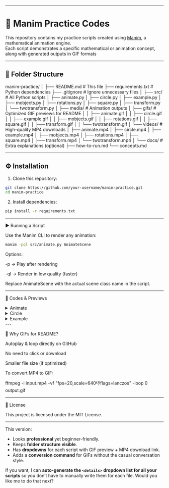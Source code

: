 
---

# 🎥 Manim Practice Codes

This repository contains my practice scripts created using [Manim](https://www.manim.community/), a mathematical animation engine.  
Each script demonstrates a specific mathematical or animation concept, along with generated outputs in GIF formats

---

## 📂 Folder Structure

manim-practice/ │ ├── README.md               # This file ├── requirements.txt        # Python dependencies ├── .gitignore              # Ignore unnecessary files │ ├── src/                    # All Python scripts │   ├── animate.py │   ├── circle.py │   ├── example.py │   ├── mobjects.py │   ├── rotations.py │   ├── square.py │   ├── transform.py │   └── twotransform.py │ ├── media/                  # Animation outputs │   ├── gifs/               # Optimized GIF previews for README │   │   ├── animate.gif │   │   ├── circle.gif │   │   ├── example.gif │   │   ├── mobjects.gif │   │   ├── rotations.gif │   │   ├── square.gif │   │   ├── transform.gif │   │   └── twotransform.gif │   └── videos/             # High-quality MP4 downloads │       ├── animate.mp4 │       ├── circle.mp4 │       ├── example.mp4 │       ├── mobjects.mp4 │       ├── rotations.mp4 │       ├── square.mp4 │       ├── transform.mp4 │       └── twotransform.mp4 │ └── docs/                   # Extra explanations (optional) ├── how-to-run.md └── concepts.md

---

## ⚙️ Installation
1. Clone this repository:
```bash
git clone https://github.com/your-username/manim-practice.git
cd manim-practice
```
2. Install dependencies:


```bash
pip install -r requirements.txt
```

---

▶️ Running a Script

Use the Manim CLI to render any animation:
```bash
manim -pql src/animate.py AnimateScene
```
Options:

-p → Play after rendering

-ql → Render in low quality (faster)

Replace AnimateScene with the actual scene class name in the script.



---

📜 Codes & Previews

<details>
<summary>Animate</summary>animate.py

Download MP4

</details><details>
<summary>Circle</summary>circle.py

Download MP4

</details><details>
<summary>Example</summary>example.py

Download MP4

</details><!-- Repeat for other scripts -->
---

🎯 Why GIFs for README?

Autoplay & loop directly on GitHub

No need to click or download

Smaller file size (if optimized)


To convert MP4 to GIF:

ffmpeg -i input.mp4 -vf "fps=20,scale=640:-1:flags=lanczos" -loop 0 output.gif


---

📜 License

This project is licensed under the MIT License.

---

This version:
- Looks **professional** yet beginner-friendly.  
- Keeps **folder structure visible**.  
- Has **dropdowns** for each script with GIF preview + MP4 download link.  
- Adds a **conversion command** for GIFs without the casual conversation style.  

If you want, I can **auto-generate the `<details>` dropdown list for all your scripts** so you don’t have to manually write them for each file. Would you like me to do that next?
